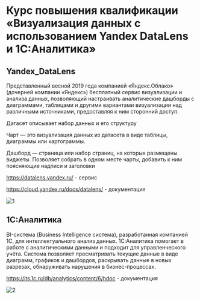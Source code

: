 # Курс повышения квалификации «Визуализация данных с использованием Yandex DataLens и 1С:Аналитика»

## Yandex_DataLens

Представленный весной 2019 года компанией «Яндекс.Облако» (дочерней компании «Яндекс») бесплатный сервис визуализации и анализа данных, позволяющий настраивать 
аналитические дашборды с диаграммами, таблицами и другими вариантами визуализации над различными источниками, предоставляя к ним сторонний доступ. 

Датасет описывает набор данных и его структуру

Чарт — это визуализация данных из датасета в виде таблицы, диаграммы или картограммы. 

Дашборд  — страница или набор страниц, на которых размещены виджеты. Позволяет собрать в одном месте чарты, добавить к ним поясняющие надписи и заголовки

https://datalens.yandex.ru/ - сервис

https://cloud.yandex.ru/docs/datalens/ - документация

![1](https://i.ytimg.com/vi/WlPXefRoWAw/maxresdefault.jpg)

## 1С:Аналитика

BI-система (Business Intelligence система), разработанная компанией 1С, для интеллектуального анализ данных. 
1С:Аналитика помогает в работе с аналитическими данными и подходит для управленческого учёта. Система позволяет просматривать текущие данные в виде диаграмм, 
графиков и дашбордов, раскрывать данные в новых разрезах, обнаруживать нарушения в бизнес-процессах.

https://its.1c.ru/db/analytics/content/6/hdoc - документация

![2](https://aitifresh.ru/wp-content/uploads/2021/07/maxresdefault-1.jpg)
